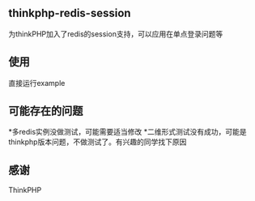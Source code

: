﻿## thinkphp-redis-session

为thinkPHP加入了redis的session支持，可以应用在单点登录问题等

## 使用

直接运行example

## 可能存在的问题

*多redis实例没做测试，可能需要适当修改
*二维形式测试没有成功，可能是thinkphp版本问题，不做测试了。有兴趣的同学找下原因

## 感谢

ThinkPHP